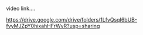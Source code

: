 video link....


https://drive.google.com/drive/folders/1LfvQsqI6bUB-fvyMJZpY0hixahHFrWvR?usp=sharing